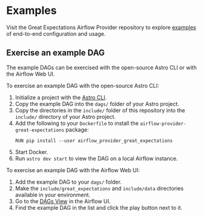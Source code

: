 # Examples

Visit the Great Expectations Airflow Provider repository to explore [examples](https://github.com/klavavej/airflow-provider-great-expectations/tree/docs/great_expectations_provider/example_dags) of end-to-end configuration and usage.

## Exercise an example DAG

The example DAGs can be exercised with the open-source Astro CLI or with the Airflow Web UI.

To exercise an example DAG with the open-source Astro CLI:

1. Initialize a project with the [Astro CLI](https://www.astronomer.io/docs/astro/cli/get-started-cli/).
2. Copy the example DAG into the `dags/` folder of your Astro project.
3. Copy the directories in the `include/` folder of this repository into the `include/` directory of your Astro project.
4. Add the following to your `Dockerfile` to install the `airflow-provider-great-expectations` package:
   ```
   RUN pip install --user airflow_provider_great_expectations
   ```
5. Start Docker.
6. Run `astro dev start` to view the DAG on a local Airflow instance.

To exercise an example DAG with the Airflow Web UI:

1. Add the example DAG to your `dags/` folder.
2. Make the `include/great_expectations` and `include/data` directories available in your environment.
3. Go to the [DAGs View](https://airflow.apache.org/docs/apache-airflow/stable/ui.html#dags-view) in the Airflow UI.
4. Find the example DAG in the list and click the play button next to it. 
